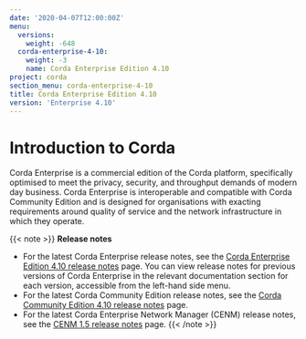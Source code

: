 ```yaml
---
date: '2020-04-07T12:00:00Z'
menu:
  versions:
    weight: -648
  corda-enterprise-4-10:
    weight: -3
    name: Corda Enterprise Edition 4.10
project: corda
section_menu: corda-enterprise-4-10
title: Corda Enterprise Edition 4.10
version: 'Enterprise 4.10'
---
```


# Introduction to Corda

Corda Enterprise is a commercial edition of the Corda platform, specifically optimised to meet the privacy, security, and
throughput demands of modern day business. Corda Enterprise is interoperable and compatible with Corda Community Edition and
is designed for organisations with exacting requirements around quality of service and the network infrastructure in
which they operate.

{{< note >}}
**Release notes**

* For the latest Corda Enterprise release notes, see the [Corda Enterprise Edition 4.10 release notes](../../../../../en/platform/corda/4.10/enterprise/release-notes-enterprise.md) page. You can view release notes for previous versions of Corda Enterprise in the relevant documentation section for each version, accessible from the left-hand side menu.
* For the latest Corda Community Edition release notes, see the [Corda Community Edition 4.10 release notes](../../../../../en/platform/corda/4.10/community/release-notes.md) page.
* For the latest Corda Enterprise Network Manager (CENM) release notes, see the [CENM 1.5 release notes](../../../../../en/platform/corda/1.5/cenm/release-notes.md) page.
{{< /note >}}
